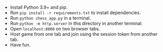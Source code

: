 - Install Python 3.9+ and pip.
- Run ``pip install -r requirements.txt`` to install dependencies.
- Run ``python chess_app.py`` in a terminal.
- Run ``python -m http.server`` in this directory in another terminal.
- Open ``localhost:8000`` on two browser tabs.
- Host game from one tab and join using the session token from another tab.
- Have fun.